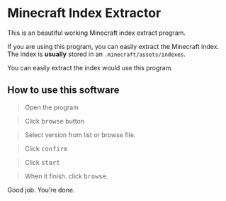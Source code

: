 # Minecraft Index Extractor

This is an beautiful working Minecraft index extract program.

If you are using this program, you can easily extract the Minecraft index.
The index is **usually** stored in an `.minecraft/assets/indexes`.

You can easily extract the index would use this program.
## How to use this software

> Open the program

> Click <kbd>browse</kbd> button

> Select version from list or browse file.

> Click <kbd>confirm</kbd>

> Click <kbd>start</kbd>

> When it finish. click <kbd>browse</kbd>.

Good job. You're done.
